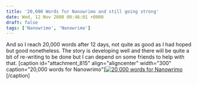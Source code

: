 ```yaml
---
title: '20,000 Words for Nanowrimo and still going strong'
date: Wed, 12 Nov 2008 00:46:01 +0000
draft: false
tags: ['Nanowrimo', 'Nanowrimo']
---
```


And so I reach 20,000 words after 12 days, not quite as good as I had hoped but good nonetheless. The story is developing well and there will be quite a bit of re-writing to be done but I can depend on some friends to help with that. \[caption id="attachment\_815" align="aligncenter" width="300" caption="20,000 words for Nanowrimo"\][![20,000 words for Nanowrimo](http://www.main-vision.com/richard/blog/wp-content/uploads/2008/11/picture-34-300x184.png "20,000 words")](http://www.main-vision.com/richard/blog/wp-content/uploads/2008/11/picture-34.png)\[/caption\]